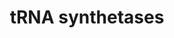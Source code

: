 ---
authors:
- M.Braymer
- MaintBot
- Eweitz
description: ''
last-edited: 2021-05-26
organisms:
- Saccharomyces cerevisiae
redirect_from:
- /index.php/Pathway:WP433
- /instance/WP433
schema-jsonld:
- '@context': https://schema.org/
  '@id': https://wikipathways.github.io/pathways/WP433.html
  '@type': Dataset
  creator:
    '@type': Organization
    name: WikiPathways
  description: ''
  keywords:
  - IleRS
  - ArgRS
  - AspRS
  - pre TyrRS
  - PheRS alpha
  - pre HisRS
  - pre ValRS
  - pre AsnRS
  - GlnRS
  - pre ThrRS
  - AsnRS
  - AlaRS
  - CysRS
  - pre PheRS
  - GlyRS
  - pre LeuRS
  - TyrRS
  - GluRS
  - ProRS
  - SerRS
  - TrpRS
  - PheRS beta
  - LysRS
  - pre ArgRS
  - pre AspRS
  - pre LysRS
  - LeuRS
  - MetRS
  - ThrRS
  license: CC0
  name: tRNA synthetases
seo: CreativeWork
title: tRNA synthetases
wpid: WP433
---